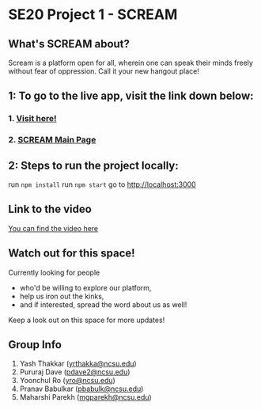 # SE20 Project 1 - SCREAM

## What's SCREAM about?
Scream is a platform open for all, wherein one can speak their minds freely without fear of oppression.
Call it your new hangout place!

## 1: To go to the live app, visit the link down below:

### 1. [Visit here!](https://socialape-c629a.web.app/login)
### 2. [SCREAM Main Page](https://github.com/pranav2595/SE20_Project1/issues/5#issue-705372044)


## 2: Steps to run the project locally:

run `npm install`
run `npm start`
go to [http://localhost:3000](http://localhost:3000)

## Link to the video
[You can find the video here](https://github.com/pranav2595/SE20_Project1/tree/master/video)

## Watch out for this space!
Currently looking for people 
- who'd be willing to explore our platform, 
- help us iron out the kinks,
- and if interested, spread the word about us as well!

Keep a look out on this space for more updates!

## Group Info
1. Yash Thakkar (yrthakka@ncsu.edu)
2. Pururaj Dave (pdave2@ncsu.edu)
3. Yoonchul Ro (yro@ncsu.edu)
4. Pranav Babulkar (pbabulk@ncsu.edu)
5. Maharshi Parekh (mgparekh@ncsu.edu)

